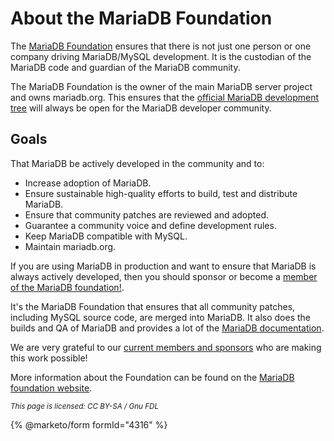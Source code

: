 # About the MariaDB Foundation

The [MariaDB Foundation](https://mariadb.org) ensures that there is not just one person or one company driving MariaDB/MySQL development. It is the custodian of the MariaDB code and guardian of the MariaDB community.

The MariaDB Foundation is the owner of the main MariaDB server project and owns mariadb.org. This ensures that the [official MariaDB development tree](https://github.com/MariaDB/server) will always be open for the MariaDB developer community.

## Goals

That MariaDB be actively developed in the community and to:

* Increase adoption of MariaDB.
* Ensure sustainable high-quality efforts to build, test and distribute MariaDB.
* Ensure that community patches are reviewed and adopted.
* Guarantee a community voice and define development rules.
* Keep MariaDB compatible with MySQL.
* Maintain mariadb.org.

If you are using MariaDB in production and want to ensure that MariaDB is always actively developed, then you should sponsor or become a [member of the MariaDB foundation!](https://mariadb.org/donate/).

It's the MariaDB Foundation that ensures that all community patches, including MySQL source code, are merged into MariaDB. It also does the builds and QA of MariaDB and provides a lot of the [MariaDB documentation](https://mariadb.com/docs).

We are very grateful to our [current members and sponsors](https://mariadb.org/en/supporters) who are making this work possible!

More information about the Foundation can be found on the [MariaDB foundation website](https://mariadb.org/en/foundation/).

<sub>_This page is licensed: CC BY-SA / Gnu FDL_</sub>

{% @marketo/form formId="4316" %}
